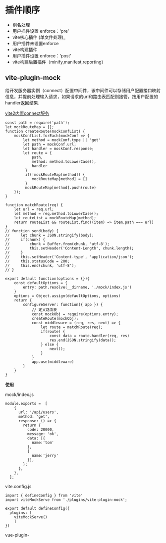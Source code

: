 # 插件顺序

- 别名处理
- 用户插件设置 enforce：‘pre'
- vite核心插件 (单文件处理)_
- 用户插件未设置enforce
- vite构建插件
- 用户插件设置 enforce：‘post'
- vite构建后置插件（minify,manifest,reporting）



## vite-plugin-mock

给开发服务器实例（connect）配置中间件，该中间件可以存储用户配置接口映射信息，并提前处理输入请求，如果请求的url和路由表匹配则接管，按用户配置的handler返回结果.

[vite2内置connect服务](https://github.com/senchalabs/connect#readme)

```javas
const path = require('path');
let mockRouteMap = {};
function createRoute(mockConfList) {
    mockConfList.forEach(mockConf => {
        let method = mockConf.type || 'get'
        let path = mockConf.url;
        let handler = mockConf.response;
        let route = { 
            path,
            method: method.toLowerCase(),
            handler
         }
         if(!mockRouteMap[method]) {
            mockRouteMap[method] = []
         }
         mockRouteMap[method].push(route)
    });
}

function matchRoute(req) {
    let url = req.url;
    let method = req.method.toLowerCase();
    let routeList = mockRouteMap[method];
    return routeList && routeList.find((item) => item.path === url)
}
// function send(body) {
//     let chunk = JSON.stringify(body);
//     if(chunk) {
//         chunk = Buffer.from(chunk, 'utf-8');
//         this.setHeader('Content-Length', chunk.length);
//     }
//     this.setHeader('Content-type', 'application/json');
//     this.statusCode = 200;
//     this.end(chunk, 'utf-8');
// }

export default function(options = {}){
    const defaultOptions = {
        entry: path.resolve(__dirname, './mock/index.js')
    }
    options = Object.assign(defaultOptions, options)
    return {
        configureServer: function({ app }) {
            // 定义路由表
            const mockObj = require(options.entry);
            createRoute(mockObj);
            const middleware = (req, res, next) => {
                let route = matchRoute(req);
                if(route) {
                    const data = route.handler(req, res)
                    res.end(JSON.stringify(data));
                } else {
                    next();
                }
            }
            app.use(middleware)
        }
    }
}
```

**使用**

mock/index.js

```
module.exports =  [
    {
      url: '/api/users',
      method: 'get',
      response: () => {
        return {
          code: 20000,
          message: 'ok',
          data: [{
            name:'tom'
          },
          {
            name:'jerry'
          }],
        };
      },
    },
  ];
```

vite.config.js

```javas
import { defineConfig } from 'vite'
import viteMockServe from './plugins/vite-plugin-mock';

export default defineConfig({
  plugins: [
    viteMockServe()
    ]
})
```



vue-plugin-